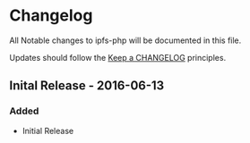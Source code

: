 # Changelog

All Notable changes to ipfs-php will be documented in this file.

Updates should follow the [Keep a CHANGELOG](http://keepachangelog.com/) principles.

## Inital Release - 2016-06-13

### Added
- Initial Release

